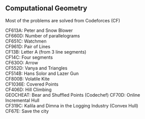## Computational Geometry

Most of the problems are solved from Codeforces (CF)

CF613A: Peter and Snow Blower \
CF660D: Number of parallelograms \
CF651C: Watchmen \
CF961D: Pair of Lines \
CF13B: Letter A (from 3 line segments) \
CF14C: Four segments \
CF630O: Arrow \
CF552D: Vanya and Triangles \
CF514B: Hans Solor and Lazer Gun \
CF800B: Volatile Kite \
CF1036E: Covered Points \
CF406D: Hill Climbing \
GEOCHEAT: Bear and Shuffled Points (Codechef)
CF70D: Online Incremental Hull \
CF319C: Kalila and Dimna in the Logging Industry (Convex Hull) \
CF67E: Save the city